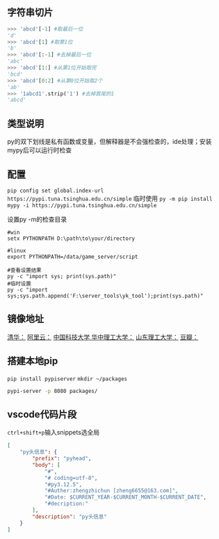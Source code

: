 字符串切片
----------
```python
>>> 'abcd'[-1] #取最后一位
'd'
>>> 'abcd'[1] #取第1位
'b'
>>> 'abcd'[:-1] #去掉最后一位
'abc'
>>> 'abcd'[1:] #从第1位开始取完
'bcd'
>>> 'abcd'[0:2] #从第0位开始取2个
'ab'
>>> '1abcd1'.strip('1') #去掉首尾的1
'abcd'
```

类型说明
--------
py的双下划线是私有函数或变量，但解释器是不会强检查的，ide处理；安装mypy后可以运行时检查

配置
-----
`pip config set global.index-url https://pypi.tuna.tsinghua.edu.cn/simple`
临时使用
`py -m pip install mypy -i https://pypi.tuna.tsinghua.edu.cn/simple`

设置py -m的检查目录
```
#win
setx PYTHONPATH D:\path\to\your/directory

#linux
export PYTHONPATH=/data/game_server/script

#查看设置结果
py -c "import sys; print(sys.path)"
#临时设置 
py -c "import sys;sys.path.append('F:\server_tools\yk_tool');print(sys.path)"
```

镜像地址
---------
[清华：](https://pypi.tuna.tsinghua.edu.cn/simple)
[阿里云：](http://mirrors.aliyun.com/pypi/simple/)
[中国科技大学 ](https://pypi.mirrors.ustc.edu.cn/simple/)
[华中理工大学：](http://pypi.hustunique.com/)
[山东理工大学：](http://pypi.sdutlinux.org/) 
[豆瓣：](http://pypi.douban.com/simple/)

搭建本地pip
-----------
`pip install pypiserver`
`mkdir ~/packages`
```bat
pypi-server -p 8080 packages/
```

vscode代码片段
--------------
`ctrl+shift+p`输入snippets选全局
```json
[
    "py头信息": {
		"prefix": "pyhead",
		"body": [
			"#",
			"# coding=utf-8",
			"#py3.12.5",
			"#Auther:zhengzhichun [zheng6655@163.com]",
			"#Date: $CURRENT_YEAR-$CURRENT_MONTH-$CURRENT_DATE",
			"#decription:"
		],
		"description": "py头信息"
	}
]    
```